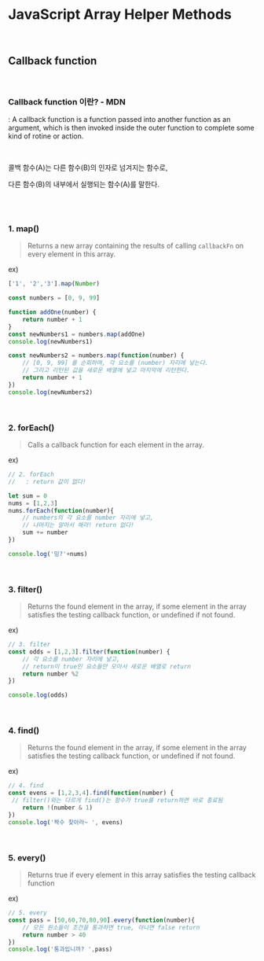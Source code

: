 # JavaScript Array Helper Methods

<br>

## Callback function

<br>

### Callback function 이란? - MDN

: A callback function is a function passed into another function as an argument, which is then invoked inside the outer function to complete some kind of rotine or action.

<br>

콜백 함수(A)는 다른 함수(B)의 인자로 넘겨지는 함수로,

다른 함수(B)의 내부에서 실행되는 함수(A)를 말한다.

<br>

<br>

### 1. map()

> Returns a new array containing the results of calling `callbackFn` on every element in this array.

ex)

```javascript
['1', '2','3'].map(Number)

const numbers = [0, 9, 99]

function addOne(number) {
    return number + 1
}
const newNumbers1 = numbers.map(addOne)
console.log(newNumbers1)

const newNumbers2 = numbers.map(function(number) {
    // [0, 9, 99] 를 순회하며, 각 요소를 (number) 자리에 넣는다.
    // 그리고 리턴된 값을 새로운 배열에 넣고 마지막에 리턴한다.
    return number + 1
})
console.log(newNumbers2)
```

<br>

### 2. forEach()

> Calls a callback function for each element in the array.

 ex)

```javascript
// 2. forEach
//   : return 값이 없다!

let sum = 0
nums = [1,2,3]
nums.forEach(function(number){
    // numbers의 각 요소를 number 자리에 넣고,
    // 나머지는 알아서 해라! return 없다!
    sum += number
})

console.log('밍?'+nums)
```

<br>

### 3. filter()

> Returns the found element in the array, if some element in the array satisfies the testing callback function, or undefined if not found.

ex)

```javascript
// 3. filter
const odds = [1,2,3].filter(function(number) {
    // 각 요소를 number 자리에 넣고,
    // return이 true인 요소들만 모아서 새로운 배열로 return
    return number %2
})

console.log(odds)
```

<br>

### 4. find()

> Returns the found element in the array, if some element in the array satisfies the testing callback function, or undefined if not found.

ex)

```javascript
// 4. find
const evens = [1,2,3,4].find(function(number) {
 // filter()와는 다르게 find()는 함수가 true를 return하면 바로 종료됨
    return !(number & 1)
})
console.log('짝수 찾아라~ ', evens)
```

<br>

### 5. every()

> Returns true if every element in this array satisfies the testing callback function

ex)

```javascript
// 5. every
const pass = [50,60,70,80,90].every(function(number){
    // 모든 원소들이 조건을 통과하면 true, 아니면 false return
    return number > 40
})
console.log('통과입니까? ',pass)
```

<br>

<br>
